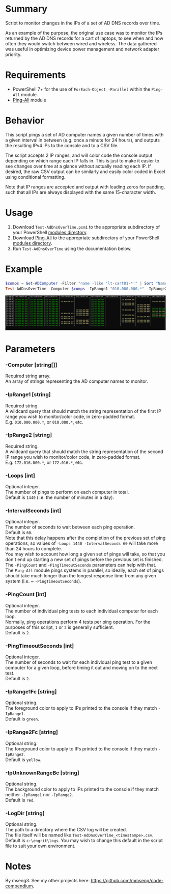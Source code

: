 # Summary
Script to monitor changes in the IPs of a set of AD DNS records over time.  

As an example of the purpose, the original use case was to monitor the IPs returned by the AD DNS records for a cart of laptops, to see when and how often they would switch between wired and wireless. The data gathered was useful in optimizing device power management and network adapter priority.  

# Requirements
- PowerShell 7+ for the use of `ForEach-Object -Parallel` within the `Ping-All` module.
- [Ping-All](https://github.com/engrit-illinois/Ping-All) module

# Behavior
This script pings a set of AD computer names a given number of times with a given interval in between (e.g. once a minute for 24 hours), and outputs the resulting IPv4 IPs to the console and to a CSV file.  

The script accepts 2 IP ranges, and will color code the console output depending on which range each IP falls in. This is just to make it easier to see changes over time at a glance without actually reading each IP. If desired, the raw CSV output can be similarly and easily color coded in Excel using conditional formatting.  

Note that IP ranges are accepted and output with leading zeros for padding, such that all IPs are always displayed with the same 15-character width.  

# Usage
1. Download `Test-AdDnsOverTime.psm1` to the appropriate subdirectory of your PowerShell [modules directory](https://github.com/engrit-illinois/how-to-install-a-custom-powershell-module).
2. Download [Ping-All](https://github.com/engrit-illinois/Ping-All) to the appropriate subdirectory of your PowerShell [modules directory](https://github.com/engrit-illinois/how-to-install-a-custom-powershell-module).
3. Run `Test-AdDnsOverTime` using the documentation below.

# Example
```powershell
$comps = Get-ADComputer -Filter "name -like 'lt-cart01-*'" | Sort "Name" | Select -ExpandProperty "Name" | Select -First 10
Test-AdDnsOverTime -Computer $comps -IpRange1 "010.000.000.*" -IpRange2 "172.016.000.*"
```

<img title='Screenshot of example console output' alt='Screenshot of example console output' src='./example.png' />

# Parameters

### -Computer [string[]]
Required string array.  
An array of strings representing the AD computer names to monitor.  

### -IpRange1 [string]
Required string.  
A wildcard query that should match the string representation of the first IP range you wish to monitor/color code, in zero-padded format.  
E.g. `010.000.000.*`, or `010.000.*`, etc.  

### -IpRange2 [string]
Required string.  
A wildcard query that should match the string representation of the second IP range you wish to monitor/color code, in zero-padded format.  
E.g. `172.016.000.*`, or `172.016.*`, etc.  

### -Loops [int]
Optional integer.  
The number of pings to perform on each computer in total.  
Default is `1440` (i.e. the number of minutes in a day).  

### -IntervalSeconds [int]
Optional integer.  
The number of seconds to wait between each ping operation.  
Default is `60`.  
Note that this delay happens after the completion of the previous set of ping operations, so values of `-Loops 1440 -IntervalSeconds 60` will take more than 24 hours to complete.  
You may wish to account how long a given set of pings will take, so that you don't end up starting a new set of pings before the previous set is finished. The `-PingCount` and `-PingTimeoutSeconds` parameters can help with that.  
The `Ping-All` module pings systems in parallel, so ideally, each set of pings should take much longer than the longest response time from any given system (i.e. ~ `-PingTimeoutSeconds`).  

### -PingCount [int]
Optional integer.  
The number of individual ping tests to each individual computer for each loop.  
Normally, ping operations perform 4 tests per ping operation. For the purposes of this script, `1` or `2` is generally sufficient.  
Default is `2`.  

### -PingTimeoutSeconds [int]
Optional integer.  
The number of seconds to wait for each individual ping test to a given computer for a given loop, before timing it out and moving on to the next test.  
Default is `2`.  

### -IpRange1Fc [string]
Optional string.  
The foreground color to apply to IPs printed to the console if they match `-IpRange1`.  
Default is `green`.  

### -IpRange2Fc [string]
Optional string.  
The foreground color to apply to IPs printed to the console if they match `-IpRange2`.  
Default is `yellow`.  

### -IpUnknownRangeBc [string]
Optional string.  
The background color to apply to IPs printed to the console if they match neither `-IpRange1` nor `-IpRange2`.  
Default is `red`.  

### -LogDir [string]
Optional string.  
The path to a directory where the CSV log will be created.  
The file itself will be named like `Test-AdDnsOverTime_<timestampe>.csv`.  
Default is `c:\engrit\logs`. You may wish to change this default in the script file to suit your own environment.  

# Notes
By mseng3. See my other projects here: https://github.com/mmseng/code-compendium.